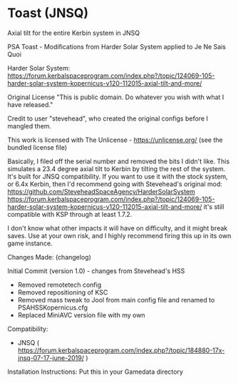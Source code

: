 # Toast (JNSQ)
Axial tilt for the entire Kerbin system in JNSQ

PSA Toast - Modifications from Harder Solar System applied to Je Ne Sais Quoi

Harder Solar System:
https://forum.kerbalspaceprogram.com/index.php?/topic/124069-105-harder-solar-system-kopernicus-v120-112015-axial-tilt-and-more/

Original License
"This is public domain. Do whatever you wish with what I have released."

Credit to user "stevehead", who created the original configs before I mangled them.

This work is licensed with The Unlicense - https://unlicense.org/ (see the bundled license file)

Basically, I filed off the serial number and removed the bits I didn't like. This simulates a 23.4 degree axial tilt to Kerbin by tilting the rest of the system. It's built for JNSQ compatibility. If you want to use it with the stock system, or 6.4x Kerbin, then I'd recommend going with Stevehead's original mod:
https://github.com/SteveheadSpaceAgency/HarderSolarSystem
https://forum.kerbalspaceprogram.com/index.php?/topic/124069-105-harder-solar-system-kopernicus-v120-112015-axial-tilt-and-more/
it's still compatible with KSP through at least 1.7.2.

I don't know what other impacts it will have on difficulty, and it might break saves. Use at your own risk, and I highly recommend firing this up in its own game instance.

Changes Made: (changelog)

Initial Commit (version 1.0) - changes from Stevehead's HSS
- Removed remotetech config
- Removed repositioning of KSC
- Removed mass tweak to Jool from main config file and renamed to PSAHSSKopernicus.cfg
- Replaced MiniAVC version file with my own

Compatibility:
- JNSQ ( https://forum.kerbalspaceprogram.com/index.php?/topic/184880-17x-jnsq-07-17-june-2019/ )

Installation Instructions:
Put this in your Gamedata directory
